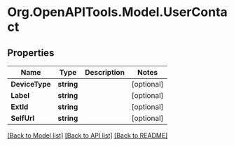 # Org.OpenAPITools.Model.UserContact
## Properties

Name | Type | Description | Notes
------------ | ------------- | ------------- | -------------
**DeviceType** | **string** |  | [optional] 
**Label** | **string** |  | [optional] 
**ExtId** | **string** |  | [optional] 
**SelfUrl** | **string** |  | [optional] 

[[Back to Model list]](../README.md#documentation-for-models) [[Back to API list]](../README.md#documentation-for-api-endpoints) [[Back to README]](../README.md)

